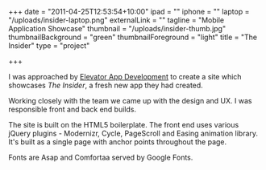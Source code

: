 +++
date = "2011-04-25T12:53:54+10:00"
ipad = ""
iphone = ""
laptop = "/uploads/insider-laptop.png"
externalLink = ""
tagline = "Mobile Application Showcase"
thumbnail = "/uploads/insider-thumb.jpg"
thumbnailBackground = "green"
thumbnailForeground = "light"
title = "The Insider"
type = "project"

+++


I was approached by [Elevator App Development](http://elevatorappdevelopment.com/) to create a site which showcases *The Insider*, a fresh new app they had created.

Working closely with the team we came up with the design and UX. I was responsible front and back end builds.

The site is built on the HTML5 boilerplate. The front end uses various jQuery plugins - Modernizr, Cycle, PageScroll and Easing animation library. It's built as a single page with anchor points throughout the page.

Fonts are Asap and Comfortaa served by Google Fonts.